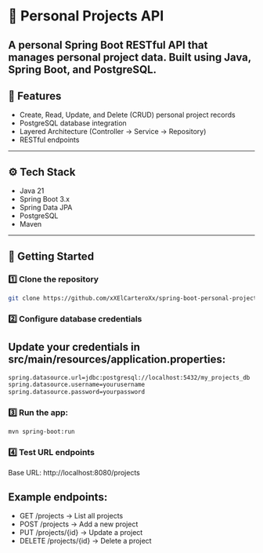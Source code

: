 # 🎯 Personal Projects API
A personal Spring Boot RESTful API that manages personal project data. Built using Java, Spring Boot, and PostgreSQL.
---
## 🧠 Features
- Create, Read, Update, and Delete (CRUD) personal project records
- PostgreSQL database integration
- Layered Architecture (Controller → Service → Repository)
- RESTful endpoints
---
## ⚙️ Tech Stack
- Java 21
- Spring Boot 3.x
- Spring Data JPA
- PostgreSQL
- Maven
---
## 🚀 Getting Started
### 1️⃣ Clone the repository
```bash
git clone https://github.com/xXElCarteroXx/spring-boot-personal-projects.git
```
### 2️⃣ Configure database credentials
## Update your credentials in src/main/resources/application.properties:
```bash
spring.datasource.url=jdbc:postgresql://localhost:5432/my_projects_db
spring.datasource.username=yourusername
spring.datasource.password=yourpassword
```
### 3️⃣ Run the app:
```bash
mvn spring-boot:run
```
### 4️⃣ Test URL endpoints
Base URL: http://localhost:8080/projects
## Example endpoints:
- GET /projects → List all projects
- POST /projects → Add a new project
- PUT /projects/{id} → Update a project
- DELETE /projects/{id} → Delete a project
